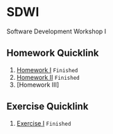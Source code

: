 # SDWI
Software Development Workshop I

## Homework Quicklink
1. [Homework I](https://ecwu.github.io/SDWI/homework/1/myhome.html)
`Finished`
2. [Homework II](https://ecwu.github.io/SDWI/homework/2/index.html)
`Finished`
3. [Homework III]

## Exercise Quicklink
1. [Exercise I](https://ecwu.github.io/SDWI/exercise/1/index.html)
`Finished`
